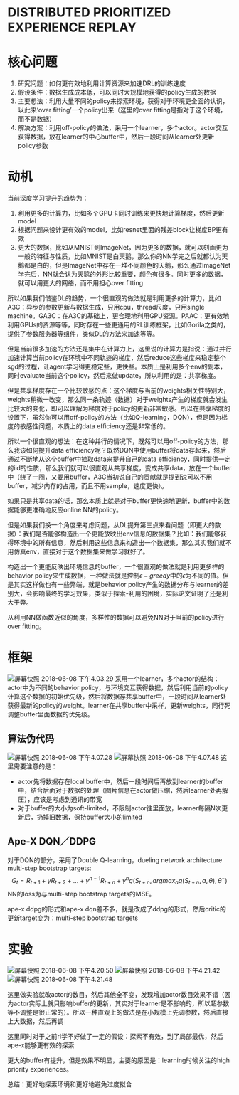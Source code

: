# DISTRIBUTED PRIORITIZED EXPERIENCE REPLAY

# 核心问题
1. 研究问题：如何更有效地利用计算资源来加速DRL的训练速度
2. 假设条件：数据生成成本低，可以同时大规模地获得的policy生成的数据
3. 主要想法：利用大量不同的policy来探索环境，获得对于环境更全面的认识，以此来‘over fitting’一个policy出来（这里的over fitting是指对于这个环境，而不是数据）
4. 解决方案：利用off-policy的做法，采用一个learner，多个actor。actor交互获得数据，放在learner的中心buffer中，然后一段时间从learner处更新policy参数

# 动机
当前深度学习提升的趋势为：
1. 利用更多的计算力，比如多个GPU卡同时训练来更快地计算梯度，然后更新model
2. 根据问题来设计更有效的model，比如resnet里面的残差block让梯度BP更有效
3. 更大的数据，比如从MNIST到ImageNet，因为更多的数据，就可以刻画更为一般的特征与性质，比如MNIST是白天鹅，那么你的NN学完之后就都认为天鹅都是白的，但是ImageNet中存在一堆不同颜色的天鹅，那么通过ImageNet学完后，NN就会认为天鹅的外形比较重要，颜色有很多。同时更多的数据，就可以用更大的网络，而不用担心over fitting

所以如果我们借鉴DL的趋势，一个很直观的做法就是利用更多的计算力，比如A3C：异步的参数更新与数据生成，只用cpu，thread尺度，只用single machine。GA3C：在A3C的基础上，更合理地利用GPU资源。PAAC：更有效地利用GPUs的资源等等，同时存在一些更通用的RL训练框架，比如Gorila之类的，提供了参数服务器等组件，类似DL的方法来加速等等。

但是当前很多加速的方法还是集中在计算力上，这里说的计算力是指说：通过并行加速计算当前policy在环境中不同轨迹的梯度，然后reduce这些梯度来稳定整个sgd的过程，让agent学习得更稳定些，更快些。本质上是利用多个env的副本，同时evaluate当前这个policy，然后来做update，所以利用的是：共享梯度。

但是共享梯度存在一个比较敏感的点：这个梯度与当前的weights相关性特别大，weights稍微一改变，那么同一条轨迹（数据）对于weights产生的梯度就会发生比较大的变化，即可以理解为梯度对于policy的更新非常敏感。所以在共享梯度的设置下，虽然你可以用off-policy的方法（比如Q-learning，DQN），但是因为梯度的敏感性问题，本质上的data efficiency还是非常低的。

所以一个很直观的想法：在这种并行的情况下，既然可以用off-policy的方法，那么我该如何提升data efficiency呢？既然DQN中使用buffer将data存起来，然后通过不断地从这个buffer中抽取data来提升自己的data efficiency，同时提供一定的iid的性质，那么我们就可以很直观从共享梯度，变成共享data，放在一个buffer中（绕了一圈，又要用buffer，A3C当初说自己的贡献就是提到说可以不用buffer，减少内存的占用，而且不用sample，速度更快）。

如果只是共享data的话，那么本质上就是对于buffer更快速地更新，buffer中的数据能够更准确地反应online NN的policy。

但是如果我们换一个角度来考虑问题，从DL提升第三点来看问题（即更大的数据）：我们是否能够构造出一个更能放映出env信息的数据集？比如：我们能够获得环境中的所有信息，然后利用这些信息来构造出一个数据集，那么其实我们就不用仿真env，直接对于这个数据集来做学习就好了。

构造出一个更能反映出环境信息的buffer，一个很直观的做法就是利用更多样的behavior policy来生成数据，一种做法就是控制$\epsilon-greedy$中的$\epsilon$为不同的值。但是其实这样做也有一些弊端，就是behavior policy产生的数据分布与learner的差别大，会影响最终的学习效果，类似于探索-利用的困境，实际论文证明了还是利大于弊。

从利用NN做函数近似的角度，多样性的数据可以避免NN对于当前的policy进行over fitting。

# 框架
![屏幕快照 2018-06-08 下午4.03.29](https://raw.githubusercontent.com/wwxFromTju/RL-paper/master/DISTRIBUTED%20PRIORITIZED%20EXPERIENCE%20REPLAY/media/1.png)
采用一个learner，多个actor的结构：actor中为不同的behavior policy，与环境交互获得数据，然后利用当前的policy计算这个数据的初始优先级，然后将数据存共享buffer中，一段时间从learner处获得最新的policy的weight。learner在共享buffer中采样，更新weights，同行死调整buffer里面数据的优先级。

## 算法伪代码
![屏幕快照 2018-06-08 下午4.07.28](https://raw.githubusercontent.com/wwxFromTju/RL-paper/master/DISTRIBUTED%20PRIORITIZED%20EXPERIENCE%20REPLAY/media/2.png)
![屏幕快照 2018-06-08 下午4.07.48](https://raw.githubusercontent.com/wwxFromTju/RL-paper/master/DISTRIBUTED%20PRIORITIZED%20EXPERIENCE%20REPLAY/media/3.png)
这里需要注意的是：
* actor先将数据存在local buffer中，然后一段时间后再放到learner的buffer中，结合后面对于数据的处理（图片信息在actor做压缩，然后learner处再解压），应该是考虑到通讯的带宽
* 对于buffer的大小为soft-limited，不限制actor往里面放，learner每隔N次更新后，扔掉旧数据，保持buffer大小的limited

## Ape-X DQN／DDPG
对于DQN的部分，采用了Double Q-learning，dueling network architecture
multi-step bootstrap targets:
$$
G_t = R_{t+1} + \gamma R_{t+2} + ... + \gamma^{n - 1}R_{t+n} + \gamma^n q(S_{t+n}, argmax_{a}q(S_{t+n}, a, \theta), \theta^{-})
$$
NN的loss为与multi-step bootstrap targets的MSE。

ape-x ddpg的形式和ape-x dqn差不多，就是改成了ddpg的形式，然后critic的更新target变为：multi-step bootstrap targets

# 实验
![屏幕快照 2018-06-08 下午4.20.50](https://raw.githubusercontent.com/wwxFromTju/RL-paper/master/DISTRIBUTED%20PRIORITIZED%20EXPERIENCE%20REPLAY/media/4.png)
![屏幕快照 2018-06-08 下午4.21.42](https://raw.githubusercontent.com/wwxFromTju/RL-paper/master/DISTRIBUTED%20PRIORITIZED%20EXPERIENCE%20REPLAY/media/5.png)
![屏幕快照 2018-06-08 下午4.21.48](https://raw.githubusercontent.com/wwxFromTju/RL-paper/master/DISTRIBUTED%20PRIORITIZED%20EXPERIENCE%20REPLAY/media/6.png)


这里做实验就改actor的数目，然后其他全不变，发现增加actor数目效果不错（因为actor实际上就只影响buffer的更新，其实对于learner是不影响的，所以超参数等不调整是很正常的）。所以一种直观上的做法是在小规模上先调参数，然后直接上大数据，然后再调

这里同时对于之前rl学不好做了一定的假设：探索不有效，到了局部最优，然后ape-x能够更有效的探索

更大的buffer有提升，但是效果不明显，主要的原因是：learning时候关注的high priority experiences。

总结：更好地探索环境和更好地避免过度拟合

